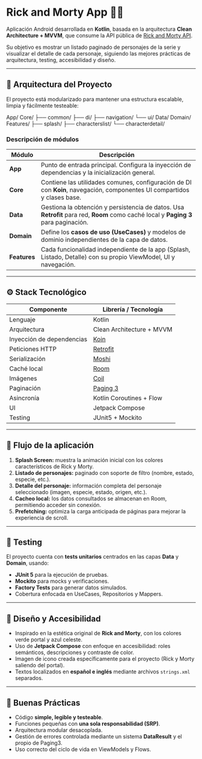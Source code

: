 # Rick and Morty App 🧪🚀

Aplicación Android desarrollada en **Kotlin**, basada en la arquitectura **Clean Architecture + MVVM**, que consume la API pública de [Rick and Morty API](https://rickandmortyapi.com/).

Su objetivo es mostrar un listado paginado de personajes de la serie y visualizar el detalle de cada personaje, siguiendo las mejores prácticas de arquitectura, testing, accesibilidad y diseño.

---

## 🧩 Arquitectura del Proyecto

El proyecto está modularizado para mantener una estructura escalable, limpia y fácilmente testeable:

App/
Core/
├── common/
├── di/
├── navigation/
└── ui/
Data/
Domain/
Features/
├── splash/
├── characterslist/
└── characterdetail/


### Descripción de módulos

| Módulo | Descripción |
|---------|--------------|
| **App** | Punto de entrada principal. Configura la inyección de dependencias y la inicialización general. |
| **Core** | Contiene las utilidades comunes, configuración de DI con **Koin**, navegación, componentes UI compartidos y clases base. |
| **Data** | Gestiona la obtención y persistencia de datos. Usa **Retrofit** para red, **Room** como caché local y **Paging 3** para paginación. |
| **Domain** | Define los **casos de uso (UseCases)** y modelos de dominio independientes de la capa de datos. |
| **Features** | Cada funcionalidad independiente de la app (Splash, Listado, Detalle) con su propio ViewModel, UI y navegación. |

---

## ⚙️ Stack Tecnológico

| Componente | Librería / Tecnología |
|-------------|-----------------------|
| Lenguaje | Kotlin |
| Arquitectura | Clean Architecture + MVVM |
| Inyección de dependencias | [Koin](https://insert-koin.io/) |
| Peticiones HTTP | [Retrofit](https://square.github.io/retrofit/) |
| Serialización | [Moshi](https://github.com/square/moshi) |
| Caché local | [Room](https://developer.android.com/training/data-storage/room) |
| Imágenes | [Coil](https://coil-kt.github.io/coil/) |
| Paginación | [Paging 3](https://developer.android.com/topic/libraries/architecture/paging/v3-overview) |
| Asincronía | Kotlin Coroutines + Flow |
| UI | Jetpack Compose |
| Testing | JUnit5 + Mockito |

---

## 🚀 Flujo de la aplicación

1. **Splash Screen:** muestra la animación inicial con los colores característicos de Rick y Morty.
2. **Listado de personajes:** paginado con soporte de filtro (nombre, estado, especie, etc.).
3. **Detalle del personaje:** información completa del personaje seleccionado (imagen, especie, estado, origen, etc.).
4. **Cacheo local:** los datos consultados se almacenan en Room, permitiendo acceder sin conexión.
5. **Prefetching:** optimiza la carga anticipada de páginas para mejorar la experiencia de scroll.

---

## 🧪 Testing

El proyecto cuenta con **tests unitarios** centrados en las capas **Data** y **Domain**, usando:

- **JUnit 5** para la ejecución de pruebas.
- **Mockito** para mocks y verificaciones.
- **Factory Tests** para generar datos simulados.
- Cobertura enfocada en UseCases, Repositorios y Mappers.

---

## 🎨 Diseño y Accesibilidad

- Inspirado en la estética original de **Rick and Morty**, con los colores verde portal y azul celeste.
- Uso de **Jetpack Compose** con enfoque en accesibilidad: roles semánticos, descripciones y contraste de color.
- Imagen de icono creada específicamente para el proyecto (Rick y Morty saliendo del portal).
- Textos localizados en **español e inglés** mediante archivos `strings.xml` separados.

---

## 🧠 Buenas Prácticas

- Código **simple, legible y testeable**.
- Funciones pequeñas con **una sola responsabilidad (SRP)**.
- Arquitectura modular desacoplada.
- Gestión de errores controlada mediante un sistema **DataResult<AppError>** y el propio de Paging3.
- Uso correcto del ciclo de vida en ViewModels y Flows.
